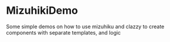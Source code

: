 MizuhikiDemo
============

Some simple demos on how to use mizuhiku and clazzy to create components with separate templates, and logic
